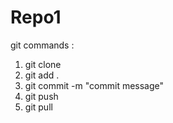 # Repo1
git commands :
 1. git clone
 2. git add .
 3. git commit -m "commit message"
 4. git push
 5. git pull
